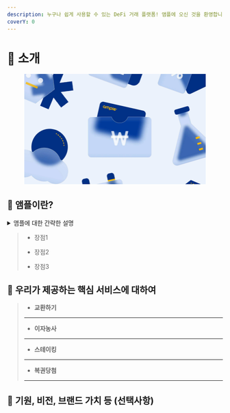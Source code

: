 ```yaml
---
description: 누구나 쉽게 사용할 수 있는 DeFi 거래 플랫폼! 앰플에 오신 것을 환영합니다!
coverY: 0
---
```


# 💊 소개

<figure><img src=".gitbook/assets/image.png" alt=""><figcaption></figcaption></figure>

## :herb: 앰플이란?

<details>

<summary>앰플에 대한 간략한 설명</summary>



</details>

> * 장점1
>
>
>
> * 장점2
>
>
>
> * 장점3
>
>

## :herb: 우리가 제공하는 핵심 서비스에 대하여

> * **교환하기**
>
> ****
>
> * **이자농사**
>
> ****
>
> * **스테이킹**
>
> ****
>
> * **복권당첨**
>
> ****

## :herb: 기원, 비전, 브랜드 가치 등 (선택사항)

